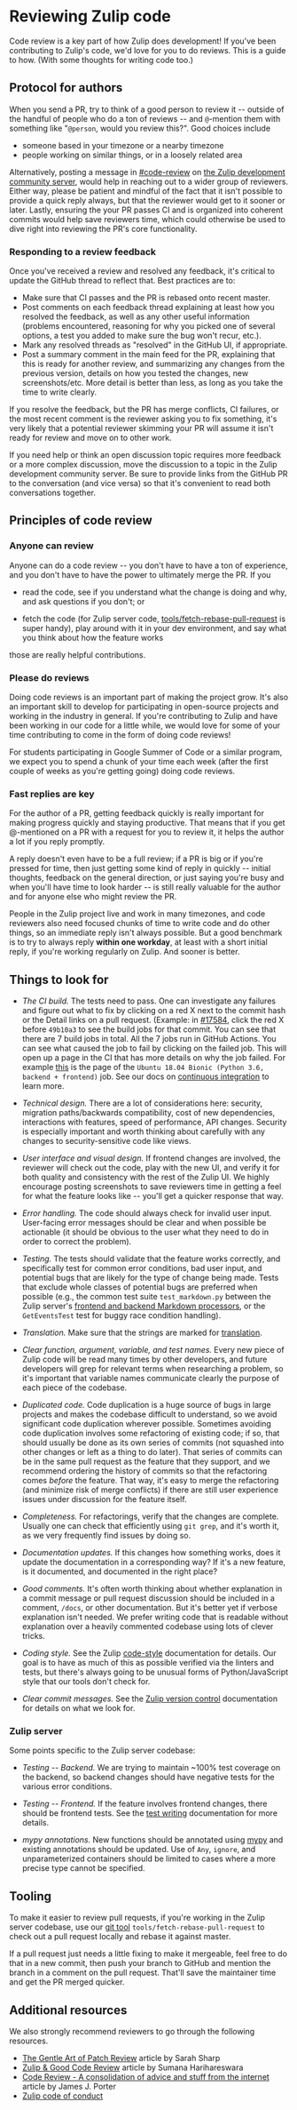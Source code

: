 # Reviewing Zulip code

Code review is a key part of how Zulip does development!  If you've
been contributing to Zulip's code, we'd love for you to do reviews.
This is a guide to how.  (With some thoughts for writing code too.)

## Protocol for authors

When you send a PR, try to think of a good person to review it --
outside of the handful of people who do a ton of reviews -- and
`@`-mention them with something like "`@person`, would you review
this?". Good choices include
* someone based in your timezone or a nearby timezone
* people working on similar things, or in a loosely related area

Alternatively, posting a message in
[#code-review](https://chat.zulip.org/#narrow/stream/91-code-review) on [the Zulip
development community server](https://zulip.com/developer-community/), would
help in reaching out to a wider group of reviewers. Either way, please be
patient and mindful of the fact that it isn't possible to provide a
quick reply always, but that the reviewer would get to it sooner or later.
Lastly, ensuring the your PR passes CI and is organized into coherent
commits would help save reviewers time, which could otherwise be used
to dive right into reviewing the PR's core functionality.

### Responding to a review feedback

Once you've received a review and resolved any feedback, it's critical
to update the GitHub thread to reflect that.  Best practices are to:

* Make sure that CI passes and the PR is rebased onto recent master.
* Post comments on each feedback thread explaining at least how you
  resolved the feedback, as well as any other useful information
  (problems encountered, reasoning for why you picked one of several
  options, a test you added to make sure the bug won't recur, etc.).
* Mark any resolved threads as "resolved" in the GitHub UI, if
  appropriate.
* Post a summary comment in the main feed for the PR, explaining that
  this is ready for another review, and summarizing any changes from
  the previous version, details on how you tested the changes, new
  screenshots/etc.  More detail is better than less, as long as you
  take the time to write clearly.

If you resolve the feedback, but the PR has merge conflicts, CI
failures, or the most recent comment is the reviewer asking you to fix
something, it's very likely that a potential reviewer skimming your PR
will assume it isn't ready for review and move on to other work.

If you need help or think an open discussion topic requires more
feedback or a more complex discussion, move the discussion to a topic
in the Zulip development community server.  Be sure to provide links
from the GitHub PR to the conversation (and vice versa) so that it's
convenient to read both conversations together.

## Principles of code review

### Anyone can review

Anyone can do a code review -- you don't have to have a ton of
experience, and you don't have to have the power to ultimately merge
the PR. If you

* read the code, see if you understand what the change is
  doing and why, and ask questions if you don't; or

* fetch the code (for Zulip server code,
  [tools/fetch-rebase-pull-request][git tool] is super handy), play around
  with it in your dev environment, and say what you think about how
  the feature works

those are really helpful contributions.

### Please do reviews

Doing code reviews is an important part of making the project grow.
It's also an important skill to develop for participating in
open-source projects and working in the industry in general.  If
you're contributing to Zulip and have been working in our code for a
little while, we would love for some of your time contributing to come
in the form of doing code reviews!

For students participating in Google Summer of Code or a similar
program, we expect you to spend a chunk of your time each week (after
the first couple of weeks as you're getting going) doing code reviews.

### Fast replies are key

For the author of a PR, getting feedback quickly is really important
for making progress quickly and staying productive.  That means that
if you get @-mentioned on a PR with a request for you to review it,
it helps the author a lot if you reply promptly.

A reply doesn't even have to be a full review; if a PR is big or if
you're pressed for time, then just getting some kind of reply in
quickly -- initial thoughts, feedback on the general direction, or
just saying you're busy and when you'll have time to look harder -- is
still really valuable for the author and for anyone else who might
review the PR.

People in the Zulip project live and work in many timezones, and code
reviewers also need focused chunks of time to write code and do other
things, so an immediate reply isn't always possible.  But a good
benchmark is to try to always reply **within one workday**, at least
with a short initial reply, if you're working regularly on Zulip.  And
sooner is better.

## Things to look for

* *The CI build.* The tests need to pass. One can investigate
  any failures and figure out what to fix by clicking on a red X next
  to the commit hash or the Detail links on a pull request. (Example:
  in [#17584](https://github.com/zulip/zulip/pull/17584),
  click the red X before `49b10a3` to see the build jobs
  for that commit. You can see that there are 7 build jobs in total.
  All the 7 jobs run in GitHub Actions. You can see what caused
  the job to fail by clicking on the failed job. This will open
  up a page in the CI that has more details on why the job failed.
  For example [this](https://github.com/zulip/zulip/runs/2092955762)
  is the page of the `Ubuntu 18.04 Bionic (Python 3.6, backend + frontend)` job.
  See our docs on [continuous integration](../testing/continuous-integration.md)
  to learn more.

* *Technical design.* There are a lot of considerations here:
  security, migration paths/backwards compatibility, cost of new
  dependencies, interactions with features, speed of performance, API
  changes.  Security is especially important and worth thinking about
  carefully with any changes to security-sensitive code like views.

* *User interface and visual design.* If frontend changes are
  involved, the reviewer will check out the code, play with the new
  UI, and verify it for both quality and consistency with the rest of
  the Zulip UI.  We highly encourage posting screenshots to save
  reviewers time in getting a feel for what the feature looks like --
  you'll get a quicker response that way.

* *Error handling.* The code should always check for invalid user
  input.  User-facing error messages should be clear and when possible
  be actionable (it should be obvious to the user what they need to do
  in order to correct the problem).

* *Testing.* The tests should validate that the feature works
  correctly, and specifically test for common error conditions, bad
  user input, and potential bugs that are likely for the type of
  change being made.  Tests that exclude whole classes of potential
  bugs are preferred when possible (e.g., the common test suite
  `test_markdown.py` between the Zulip server's [frontend and backend
  Markdown processors](../subsystems/markdown.md), or the `GetEventsTest` test for
  buggy race condition handling).

* *Translation.* Make sure that the strings are marked for
  [translation].

* *Clear function, argument, variable, and test names.* Every new
  piece of Zulip code will be read many times by other developers, and
  future developers will grep for relevant terms when researching a
  problem, so it's important that variable names communicate clearly
  the purpose of each piece of the codebase.

* *Duplicated code.* Code duplication is a huge source of bugs in
  large projects and makes the codebase difficult to understand, so we
  avoid significant code duplication wherever possible.  Sometimes
  avoiding code duplication involves some refactoring of existing
  code; if so, that should usually be done as its own series of
  commits (not squashed into other changes or left as a thing to do
  later). That series of commits can be in the same pull request as
  the feature that they support, and we recommend ordering the history
  of commits so that the refactoring comes *before* the feature. That
  way, it's easy to merge the refactoring (and minimize risk of merge
  conflicts) if there are still user experience issues under
  discussion for the feature itself.

* *Completeness.* For refactorings, verify that the changes are
  complete.  Usually one can check that efficiently using `git grep`,
  and it's worth it, as we very frequently find issues by doing so.

* *Documentation updates.*  If this changes how something works, does it
  update the documentation in a corresponding way?  If it's a new
  feature, is it documented, and documented in the right place?

* *Good comments.* It's often worth thinking about whether explanation
  in a commit message or pull request discussion should be included in
  a comment, `/docs`, or other documentation. But it's better yet if
  verbose explanation isn't needed. We prefer writing code that is
  readable without explanation over a heavily commented codebase using
  lots of clever tricks.

* *Coding style.* See the Zulip [code-style] documentation for
  details.  Our goal is to have as much of this as possible verified
  via the linters and tests, but there's always going to be unusual
  forms of Python/JavaScript style that our tools don't check for.

* *Clear commit messages.* See the [Zulip version
  control][commit-messages] documentation for details on what we look
  for.

### Zulip server

Some points specific to the Zulip server codebase:

* *Testing -- Backend.* We are trying to maintain ~100% test coverage
  on the backend, so backend changes should have negative tests for
  the various error conditions.

* *Testing -- Frontend.* If the feature involves frontend changes,
  there should be frontend tests.  See the [test
  writing][test-writing] documentation for more details.

* *mypy annotations.* New functions should be annotated using [mypy]
  and existing annotations should be updated.  Use of `Any`, `ignore`,
  and unparameterized containers should be limited to cases where a
  more precise type cannot be specified.

## Tooling

To make it easier to review pull requests, if you're working in the
Zulip server codebase, use our [git tool]
`tools/fetch-rebase-pull-request` to check out a pull request locally
and rebase it against master.

If a pull request just needs a little fixing to make it mergeable,
feel free to do that in a new commit, then push your branch to GitHub
and mention the branch in a comment on the pull request. That'll save
the maintainer time and get the PR merged quicker.

## Additional resources

We also strongly recommend reviewers to go through the following resources.

* [The Gentle Art of Patch Review](https://sage.thesharps.us/2014/09/01/the-gentle-art-of-patch-review/)
  article by Sarah Sharp
* [Zulip & Good Code Review](https://www.harihareswara.net/sumana/2016/05/17/0)
  article by Sumana Harihareswara
* [Code Review - A consolidation of advice and stuff from the
  internet](https://gist.github.com/porterjamesj/002fb27dd70df003646df46f15e898de)
  article by James J. Porter
* [Zulip code of conduct](../code-of-conduct.md)

[code-style]: ../contributing/code-style.md
[commit-messages]: ../contributing/version-control.html#commit-messages
[test-writing]: ../testing/testing.md
[mypy]: ../testing/mypy.md
[git tool]: ../git/zulip-tools.html#fetch-a-pull-request-and-rebase
[translation]: ../translating/translating.md

